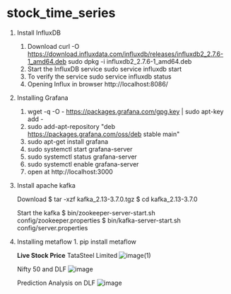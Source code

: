 # stock_time_series

1. Install InfluxDB 

      1. Download curl -O https://download.influxdata.com/influxdb/releases/influxdb2_2.7.6-1_amd64.deb 
                sudo dpkg -i influxdb2_2.7.6-1_amd64.deb
      2.  Start the InfluxDB service   sudo service influxdb start
      3.  To verify the service        sudo service influxdb status
      4.  Opening Influx in browser    http://localhost:8086/

2. Installing Grafana

      1. wget -q -O - https://packages.grafana.com/gpg.key | sudo apt-key add -
      2. sudo add-apt-repository "deb https://packages.grafana.com/oss/deb stable main"
      3. sudo apt-get install grafana
      4. sudo systemctl start grafana-server
      5. sudo systemctl status grafana-server
      6. sudo systemctl enable grafana-server
      7. open at http://localhost:3000
  
         
4. Install apache kafka
   
   Download     $ tar -xzf kafka_2.13-3.7.0.tgz
                $ cd kafka_2.13-3.7.0
   
   Start the kafka
               $ bin/zookeeper-server-start.sh config/zookeeper.properties
               $ bin/kafka-server-start.sh config/server.properties
     
3. Installing metaflow
          1. pip install metaflow


   **Live Stock Price**
   TataSteel Limited
    ![image(1)](https://github.com/xrcwrn/stock_time_series/assets/5010715/39fa0dd8-a2e6-4b54-990a-5f2cc9afaf6b)

   Nifty 50 and DLF
    ![image](https://github.com/xrcwrn/stock_time_series/assets/5010715/d62fd3f2-a92c-4378-b6b6-a0296e89a99a)

   Prediction Analysis on DLF
   ![image](https://github.com/xrcwrn/stock_time_series/assets/5010715/535f0393-48d5-4218-8b92-9a878e6b06c8)




